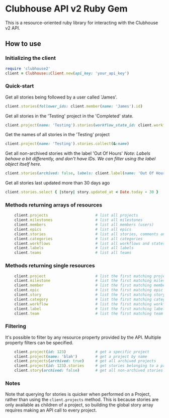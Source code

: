 # Clubhouse API v2 Ruby Gem

This is a resource-oriented ruby library for interacting with the Clubhouse v2 API. 

## How to use

### Initializing the client
```ruby
require 'clubhouse2'
client = Clubhouse::Client.new(api_key: 'your_api_key')
```

### Quick-start
Get all stories being followed by a user called 'James'.
```ruby
client.stories(follower_ids: client.member(name: 'James').id)
```

Get all stories in the 'Testing' project in the 'Completed' state.
```ruby
client.project(name: 'Testing').stories(workflow_state_id: client.workflow.state(name: 'Completed').id)
```

Get the names of all stories in the 'Testing' project
```ruby
client.project(name: 'Testing').stories.collect(&:name)
```

Get all non-archived stories with the label 'Out Of Hours'
*Note: Labels behave a bit differently, and don't have IDs. We can filter using the label object itself here.*
```ruby
client.stories(archived: false, labels: client.label(name: 'Out Of Hours'))
```

Get all stories last updated more than 30 days ago
```ruby
client.stories.select { |story| story.updated_at < Date.today - 30 }
```

### Methods returning arrays of resources
```ruby
	client.projects 					# list all projects
	client.milestones 					# list all milestones
	client.members 						# list all members (users)
	client.epics 						# list all epics
	client.stories 						# list all stories, comments and tasks [WARNING: slow!]
	client.categories 					# list all categories
	client.workflows 					# list all workflows and states
	client.labels 						# list all labels
	client.teams 						# list all teams
```
### Methods returning single resources
```ruby
	client.project 						# list the first matching project
	client.milestone 					# list the first matching milestone
	client.member 						# list the first matching member (user)
	client.epic 						# list the first matching epic
	client.story 						# list the first matching story [WARNING: slow!]
	client.category 					# list the first matching category
	client.workflow 					# list the first matching workflow (usually Default)
	client.label 						# list the first matching label
	client.team 						# list the first matching team
```
### Filtering
It's possible to filter by any resource property provided by the API. Multiple property filters can be specified.
```ruby
	client.project(id: 123)				# get a specific project
	client.project(name: 'blah')		# get a project by name
	client.projects(archived: true) 	# get all archived projects
	client.project(id: 123).stories		# get stories belonging to a project
	client.story(archived: false)		# get all non-archived stories
```
### Notes
Note that querying for stories is quicker when performed on a Project, rather than using the `client.projects` method. This is because stories are only available as children of a project, so building the global story array requires making an API call to every project.